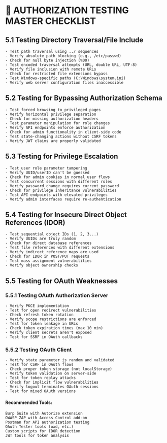 # 🔐 AUTHORIZATION TESTING MASTER CHECKLIST

## 5.1 Testing Directory Traversal/File Include
    - Test path traversal using ../ sequences
    - Verify absolute path blocking (e.g., /etc/passwd)
    - Check for null byte injection (%00)
    - Test encoded traversal attempts (URL, double URL, UTF-8)
    - Verify file inclusion with remote URLs
    - Check for restricted file extensions bypass
    - Test Windows-specific paths (C:\Windows\system.ini)
    - Verify web server configuration files inaccessible

## 5.2 Testing for Bypassing Authorization Schema
    - Test forced browsing to privileged pages
    - Verify horizontal privilege separation
    - Check for missing authorization headers
    - Test parameter manipulation for role changes
    - Verify API endpoints enforce authorization
    - Check for admin functionality in client-side code
    - Test state-changing actions without CSRF tokens
    - Verify JWT claims are properly validated

## 5.3 Testing for Privilege Escalation
    - Test user role parameter tampering
    - Verify UUID/userID can't be guessed
    - Check for admin cookies in normal user flows
    - Test concurrent sessions with different roles
    - Verify password change requires current password
    - Check for privilege inheritance vulnerabilities
    - Test API endpoints with elevated privileges
    - Verify admin interfaces require re-authentication

## 5.4 Testing for Insecure Direct Object References (IDOR)
    - Test sequential object IDs (1, 2, 3...)
    - Verify UUIDs are truly random
    - Check for direct database references
    - Test file references with different extensions
    - Verify indirect reference maps are used
    - Check for IDOR in POST/PUT requests
    - Test mass assignment vulnerabilities
    - Verify object ownership checks

## 5.5 Testing for OAuth Weaknesses
### 5.5.1 Testing OAuth Authorization Server
    - Verify PKCE implementation
    - Test for open redirect vulnerabilities
    - Check refresh token rotation
    - Verify scope restrictions are enforced
    - Test for token leakage in URLs
    - Check token expiration times (max 10 min)
    - Verify client secrets aren't exposed
    - Test for SSRF in OAuth callbacks

### 5.5.2 Testing OAuth Client
    - Verify state parameter is random and validated
    - Test for CSRF in OAuth flows
    - Check proper token storage (not localStorage)
    - Verify token validation on server-side
    - Test for token replay attacks
    - Check for implicit flow vulnerabilities
    - Verify logout terminates OAuth sessions
    - Test for mixed OAuth versions

#### Recommended Tools:
    Burp Suite with Autorize extension
    OWASP ZAP with Access Control add-on
    Postman for API authorization testing
    OAuth Tester tools (oxd, etc.)
    Custom scripts for IDOR detection
    JWT tools for token analysis